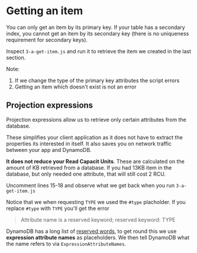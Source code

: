 
# Getting an item

You can only get an item by its primary key. If your table has a secondary index, you cannot get an item by its secondary key (there is no uniqueness requirement for secondary keys).

Inspect `3-a-get-item.js` and run it to retrieve the item we created in the last section.

Note:

 1. If we change the type of the primary key attributes the script errors
 2. Getting an item which doesn't exist is not an error

## Projection expressions

Projection expressions allow us to retrieve only certain attributes from the database.

These simplifies your client application as it does not have to extract the properties its interested in itself. It also saves you on network traffic between your app and DynamoDB.

**It does not reduce your Read Capacit Units**. These are calculated on the amount of KB retrieved from a database. If you had 13KB item in the database, but only needed one attribute, that will still cost 2 RCU.

Uncomment lines 15-18 and observe what we get back when you run `3-a-get-item.js`

Notice that we when requesting `TYPE` we used the `#type` placholder. If you replace `#type` with `TYPE` you'll get the error

> Attribute name is a reserved keyword; reserved keyword: TYPE

DynamoDB has a long list of [reserved words](https://docs.aws.amazon.com/amazondynamodb/latest/developerguide/ReservedWords.html), to get round this we use **expression attribute names** as placeholders. We then tell DynamoDB what the name refers to via `ExpressionAttributeNames`.